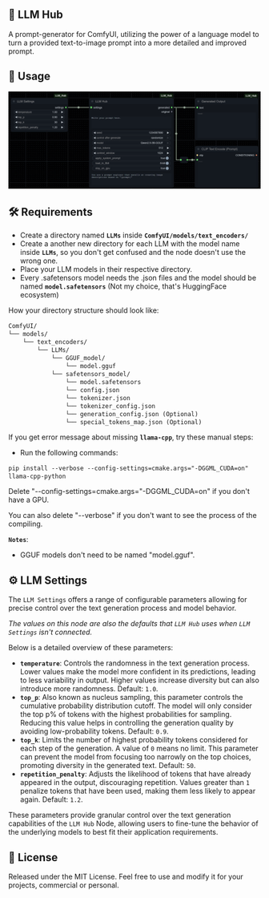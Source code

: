 ## 🧠 LLM Hub

A prompt-generator for ComfyUI, utilizing the power of a language model to turn a provided
text-to-image prompt into a more detailed and improved prompt.

## 🤖 Usage

<img src="https://raw.githubusercontent.com/company8/ComfyUI_LLM_Hub/refs/heads/main/img/README.png" alt="LLM Hub for ComfyUI">

## 🛠️ Requirements

- Create a directory named **`LLMs`** inside **`ComfyUI/models/text_encoders/`**
- Create a another new directory for each LLM with the model name inside **`LLMs`**, so you don't get confused and the node doesn't use the wrong one.
- Place your LLM models in their respective directory.
- Every .safetensors model needs the .json files and the model should be named **`model.safetensors`**  (Not my choice, that's HuggingFace ecosystem) 

How your directory structure should look like:
```
ComfyUI/
└── models/
    └── text_encoders/
        └── LLMs/
            └── GGUF_model/
                └── model.gguf
            └── safetensors_model/
                └── model.safetensors
                └── config.json
                └── tokenizer.json
                └── tokenizer_config.json
                └── generation_config.json (Optional)
                └── special_tokens_map.json (Optional)
```


If you get error message about missing **`llama-cpp`**, try these manual steps:

- Run the following commands:
```
pip install --verbose --config-settings=cmake.args="-DGGML_CUDA=on" llama-cpp-python
```
Delete "--config-settings=cmake.args="-DGGML_CUDA=on" if you don't have a GPU. 

You can also delete "--verbose" if you don't want to see the process of the compiling.

**`Notes`**: 
- GGUF models don't need to be named "model.gguf".

## ⚙️ LLM Settings 
The `LLM Settings` offers a range of configurable parameters allowing for precise control over the text
generation process and model behavior.

*The values on this node are also the defaults that `LLM Hub`*
*uses when `LLM Settings` isn't connected.*

Below is a detailed overview of these parameters:

- **`temperature`**: Controls the randomness in the text generation process. Lower values make the model
  more confident in its predictions, leading to less variability in output. Higher values increase diversity but can
  also introduce more randomness. Default: `1.0`.
- **`top_p`**: Also known as nucleus sampling, this parameter controls the cumulative probability distribution
  cutoff. The model will only consider the top p% of tokens with the highest probabilities for sampling. Reducing this
  value helps in controlling the generation quality by avoiding low-probability tokens. Default: `0.9`.
- **`top_k`**: Limits the number of highest probability tokens considered for each step of the generation. A
  value of `0` means no limit. This parameter can prevent the model from focusing too narrowly on the top choices,
  promoting diversity in the generated text. Default: `50`.
- **`repetition_penalty`**: Adjusts the likelihood of tokens that have already appeared in the
  output, discouraging repetition. Values greater than `1` penalize tokens that have been used, making them less likely
  to appear again. Default: `1.2`.

These parameters provide granular control over the text generation capabilities of the `LLM Hub` Node, allowing
users to fine-tune the behavior of the underlying models to best fit their application requirements.


## 📄 License
Released under the MIT License. Feel free to use and modify it for your projects, commercial or personal.
